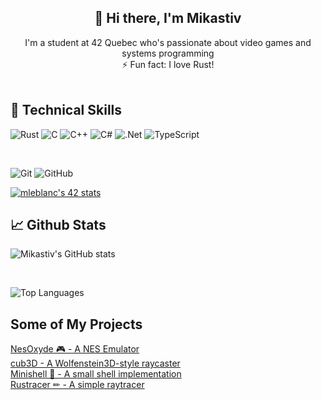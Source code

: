 <h2 align="center">👋 Hi there, I'm Mikastiv</h2>

<div align="center">I'm a student at 42 Quebec who's passionate about video games and systems programming</div>

<div align="center">⚡ Fun fact: I love Rust!</div>

<br/>

<!-- ![mleblanc's 42 stats](https://badge42.herokuapp.com/api/stats/mleblanc) -->

## 💼 Technical Skills

![Rust](https://img.shields.io/badge/rust-%23000000.svg?style=for-the-badge&logo=rust&logoColor=white)
![C](https://img.shields.io/badge/c-%2300599C.svg?style=for-the-badge&logo=c&logoColor=white)
![C++](https://img.shields.io/badge/c++-%2300599C.svg?style=for-the-badge&logo=c%2B%2B&logoColor=white)
![C#](https://img.shields.io/badge/c%23-%23239120.svg?style=for-the-badge&logo=c-sharp&logoColor=white)
![.Net](https://img.shields.io/badge/.NET-5C2D91?style=for-the-badge&logo=.net&logoColor=white)
![TypeScript](https://img.shields.io/badge/typescript-%23007ACC.svg?style=for-the-badge&logo=typescript&logoColor=white)

<br/>

![Git](https://img.shields.io/badge/git-%23F05033.svg?style=for-the-badge&logo=git&logoColor=white)
![GitHub](https://img.shields.io/badge/github-%23121011.svg?style=for-the-badge&logo=github&logoColor=white)

[![mleblanc's 42 stats](https://badge42.vercel.app/api/v2/cl336f7cu000609l9ct5dvx1j/stats?cursusId=21&coalitionId=undefined)](https://github.com/JaeSeoKim/badge42)

## 📈 Github Stats

![Mikastiv's GitHub stats](https://github-readme-stats.vercel.app/api?username=mikastiv&show_icons=true&theme=radical&hide_border=true)

<br/>

![Top Languages](https://github-readme-stats.vercel.app/api/top-langs/?username=mikastiv&layout=compact&theme=radical&hide_border=true)

## Some of My Projects

<a href="https://github.com/Mikastiv/NesOxyde">NesOxyde 🎮 - A NES Emulator</a>
<br/>
<a href="https://github.com/Mikastiv/cub3D">cub3D - A Wolfenstein3D-style raycaster</a>
<br/>
<a href="https://github.com/Mikastiv/minishell">Minishell 🐚 - A small shell implementation</a>
<br/>
<a href="https://github.com/Mikastiv/rustracer">Rustracer ✏ - A simple raytracer</a>
